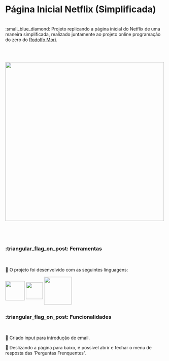 # Página Inicial Netflix (Simplificada)
<br>
:small_blue_diamond: Projeto replicando a página inicial do Netflix de uma maneira simplificada, realizado juntamente ao projeto online programação do zero do
<a href="https://github.com/rodolfomori?tab=repositories">Rodolfo Mori</a>.

<br><br>

<img align="center" width="500px" 
src="https://raw.githubusercontent.com/camilaMrt/Pagina-Inicial-Netflix-simplificada/cdb81c4a1c22742af330572d272cf71036d2a716/img/gif%20netflix.gif"> 

<br><br>

##

<h3>:triangular_flag_on_post: Ferramentas</h3> <br>

:small_blue_diamond: O projeto foi desenvolvido com as seguintes linguagens: &emsp;&emsp;

<img width="61" align="center" src="https://img.shields.io/badge/HTML5-E34F26?style=for-the-badge&logo=html5&logoColor=white">
<img width="53" align="center" src="https://img.shields.io/badge/CSS3-1572B6?style=for-the-badge&logo=css3&logoColor=white">
<img width="87" align="center" src="https://img.shields.io/badge/JavaScript-323330?style=for-the-badge&logo=javascript&logoColor=F7DF1E">

##

<h3>:triangular_flag_on_post: Funcionalidades</h3> <br>

:small_blue_diamond: Criado input para introdução de email.

:small_blue_diamond: Deslizando a página para baixo, é possível abrir e fechar o menu de resposta das 'Perguntas Frenquentes'.

